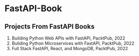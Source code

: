 # FastAPI-Book

## Projects From FastAPI Books

1. Building Python Web APIs with FastAPI, PacktPub, 2022
2. Building Python Microservices with FastAPI, PacktPub, 2022
3. Full Stack FastAPI, React, and MongoDB, PacktPub, 2022

